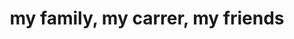 ---
pid: LLP172
title: my family, my carrer, my friends
location_transcription: 
zipcode: 
outside_phl: 
neighborhood: 
age: 
age_range: 
instagram: 
image_file_name: LLP_172.jpg
proposal_transcription: friend  me  my mom  my dad  my carrer NBA
topic: Family,Sports
topic_summary: 0, 0
type: Sculpture Statue
keywords_other: nba, mom, dad, friends, basketball, future, career
credit: 
image_labels: 
twitter: 
facebook: 
permalink: "/monuments/llp172/"
layout: item-page
---